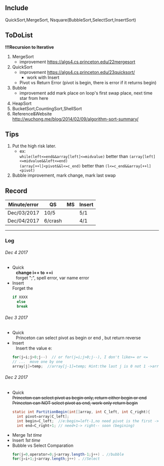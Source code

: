 ## Include
QuickSort,MergeSort, Nsquare(BubbleSort,SelectSort,InsertSort)
  
## ToDoList
 **!!!Recursion to Iterative**
1. MergeSort 
   - improvement https://algs4.cs.princeton.edu/22mergesort
2. QuickSort 
   - improvement https://algs4.cs.princeton.edu/23quicksort/
      - work with Insert
   - Pivot vs Return Error (pivot is begin, there is error if it returns begin)
3. Bubble
   - improvement add mark place on loop's first swap place, next time star from here
4. HeapSort
5. BucketSort,CountingSort,ShellSort 
6. Reference&Website  
http://wuchong.me/blog/2014/02/09/algorithm-sort-summary/
  
## Tips
 1. Put the high risk later. 
     - ex:  
 ` while(left<=end&&array[left]<=midvalue) ` better than ` (array[left]<=midvalue&&left<=end) `  
 ` (array[++l]<pivot&&l<=c_end) `       better than ` (l<=c_end&&array[++l]<pivot) ` 
 2. Bubble improvement, mark change, mark last swap
  
## Record
 Minute/error |QS    |MS    |Insert
 ------------ |------|------|------
 Dec/03/2017  | 10/5 |      | 5/1
 Dec/04/2017  | 6/crash|    | 4/1
 

---------
### Log  
###### Dec 4 2017
- Quick  
    **change i++ to ++i**   
    forget ";", spell error, var name error  
- Insert   
    Forget the 
    ```java
    if XXXX
      else
      break
    ```


###### Dec 3 2017
- Quick  
    Princeton can select pivot as begin or end , but return reverse  
- Insert   
    Insert the value e:  
    ```java
    for(j=i;j>0;j--)  // or for(j=i;j>0;j--), I don't like>= or <= 
    // ...  move one by one
    array[j]=temp;  //array[j-1]=temp; Hint:the last j is 0 not 1 ->array[j] should be set to temp
    ```

###### Dec 2 2017
- Quick  
  ~~Princeton can select pivot as begin only, return either begin or end~~  
  ~~Princeton can NOT select pivot as end, work only return begin~~
    ```java  
    static int PartitionBegin(int[]array, int C_left, int C_right){  
      int pivot=array[C_left];
      int begin=C_left;  //e:begin=left-1,no need pivot is the first -> while start from ++first
      int end=C_right+1; // need+1-> right-- soon (begining)
    ```
- Merge  *1st time*
- Insert  *1st time*
- Bubble vs Select Comparation
    ```java
    for(j=0,operator=0;j<array.length-1;j++) . //bubble
    for(j=i+1;j<array.length;j++) . //Select
    ```


